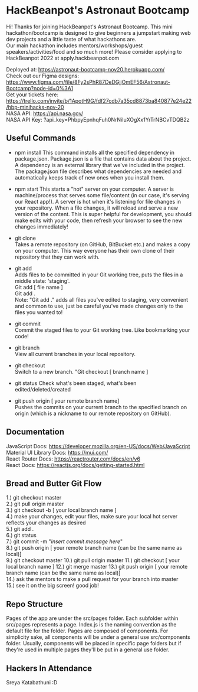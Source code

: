 # HackBeanpot's Astronaut Bootcamp

Hi!
Thanks for joining HackBeanpot's Astronaut Bootcamp. This mini hackathon/bootcamp is designed to give beginners a jumpstart making web dev projects and a little taste of what hackathons are.  
Our main hackathon includes mentors/workshops/guest speakers/activities/food and so much more! Please consider applying to HackBeanpot 2022 at apply.hackbeanpot.com

Deployed at: https://astronaut-bootcamp-nov20.herokuapp.com/  
Check out our Figma designs: https://www.figma.com/file/8Fy2sPhR87DeDGjjOmEF56/Astronaut-Bootcamp?node-id=0%3A1  
Get your tickets here: https://trello.com/invite/b/1ApotH9G/fdf27cdb7a35cd8873ba840877e24e22/hbp-minihacks-nov-20  
NASA API: https://api.nasa.gov/  
NASA API Key: ?api_key=PhbpyEpnhqFuh0NrNiIuXOgXx1YrTrNBCvTDQB2z

## Useful Commands

- npm install
  This command installs all the specified dependency in package.json. Package.json is a file that contains data about the project. A dependency is an external library that we've included in the project. The package.json file describes what dependencies are needed and automatically keeps track of new ones when you install them.

- npm start
  This starts a "hot" server on your computer. A server is machine/process that serves some file/content (in our case, it's serving our React app!). A server is hot when it's listening for file changes in your repository. When a file changes, it will reload and serve a new version of the content. This is super helpful for development, you should make edits with your code, then refresh your browser to see the new changes immediately!

- git clone  
  Takes a remote repository (on GitHub, BitBucket etc.) and makes a copy on your computer. This way everyone has their own clone of their repository that they can work with.

- git add  
  Adds files to be committed in your Git working tree, puts the files in a middle state: 'staging'.  
  Git add [ file name ]  
  Git add .  
  Note: "Git add ." adds all files you've edited to staging, very convenient and common to use, just be careful you've made changes only to the files you wanted to!

- git commit  
  Commit the staged files to your Git working tree. Like bookmarking your code!

- git branch  
  View all current branches in your local repository.

- git checkout  
  Switch to a new branch. "Git checkout [ branch name ]

- git status
  Check what's been staged, what's been edited/deleted/created

- git push origin [ your remote branch name]  
  Pushes the commits on your current branch to the specified branch on origin (which is a nickname to our remote repository on GitHub).

## Documentation

JavaScript Docs: https://developer.mozilla.org/en-US/docs/Web/JavaScript  
Material UI Library Docs: https://mui.com/  
React Router Docs: https://reactrouter.com/docs/en/v6  
React Docs: https://reactjs.org/docs/getting-started.html

## Bread and Butter Git Flow

1.) git checkout master  
2.) git pull origin master  
3.) git checkout -b [ your local branch name ]  
4.) make your changes, edit your files, make sure your local hot server reflects your changes as desired  
5.) git add .  
6.) git status  
7.) git commit -m "_insert commit message here_"  
8.) git push origin [ your remote branch name (can be the same name as local)]  
9.) git checkout master
10.) git pull origin master
11.) git checkout [ your local branch name ]
12.) git merge master
13.) git push origin [ your remote branch name (can be the same name as local)]  
14.) ask the mentors to make a pull request for your branch into master  
15.) see it on the big screen! good job!

## Repo Structure

Pages of the app are under the src/pages folder. Each subfolder within src/pages represents a page. Index.js is the naming convention as the default file for the folder. Pages are composed of components. For simplicity sake, all components will be under a general use src/components folder. Usually, components will be placed in specific page folders but if they're used in multiple pages they'll be put in a general use folder.

## Hackers In Attendance

Sreya Katabathuni :D
